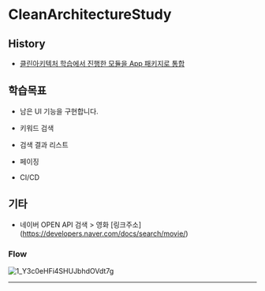 # CleanArchitectureStudy

## History
- [클린아키텍처 학습에서 진행한 모듈을 App 패키지로 통합](https://github.com/ParkChan/CleanArchitectureStudy/blob/master/README.md)

## 학습목표
- 남은 UI 기능을 구현합니다.
- 키워드 검색
- 검색 결과 리스트
- 페이징

- CI/CD

## 기타
- 네이버 OPEN API 검색 > 영화
  [링크주소]
  (https://developers.naver.com/docs/search/movie/)

### Flow
![1_Y3c0eHFi4SHUJbhdOVdt7g](https://user-images.githubusercontent.com/7857824/137582679-4ce947ec-2b1f-4eff-b9db-1bd52b2d7856.jpeg)

---
